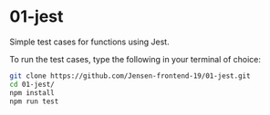 # 01-jest
Simple test cases for functions using Jest.

To run the test cases, type the following in your terminal of choice:

```bash
git clone https://github.com/Jensen-frontend-19/01-jest.git
cd 01-jest/
npm install
npm run test
```
